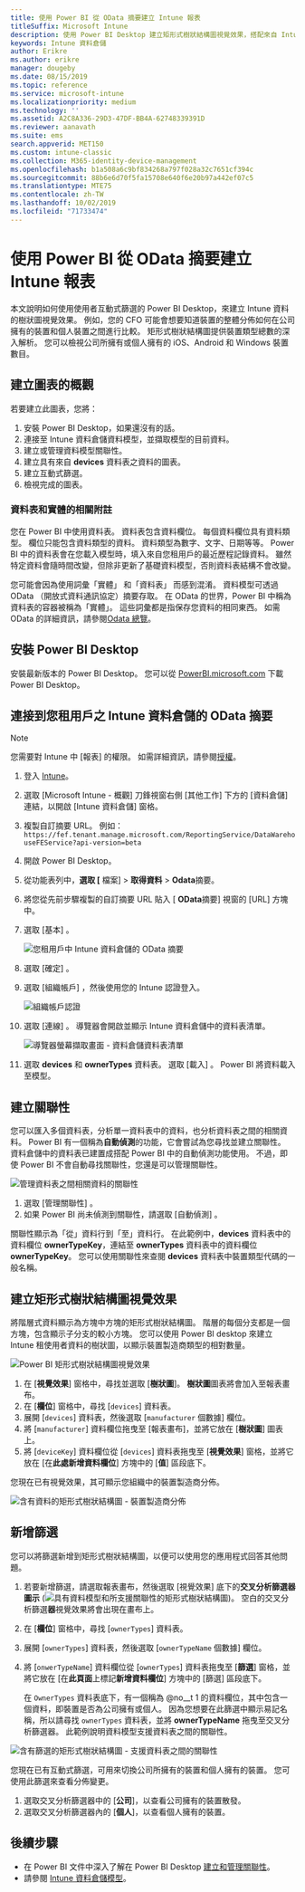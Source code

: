 ```yaml
---
title: 使用 Power BI 從 OData 摘要建立 Intune 報表
titleSuffix: Microsoft Intune
description: 使用 Power BI Desktop 建立矩形式樹狀結構圖視覺效果，搭配來自 Intune 資料倉儲 API 的互動式篩選。
keywords: Intune 資料倉儲
author: Erikre
ms.author: erikre
manager: dougeby
ms.date: 08/15/2019
ms.topic: reference
ms.service: microsoft-intune
ms.localizationpriority: medium
ms.technology: ''
ms.assetid: A2C8A336-29D3-47DF-BB4A-62748339391D
ms.reviewer: aanavath
ms.suite: ems
search.appverid: MET150
ms.custom: intune-classic
ms.collection: M365-identity-device-management
ms.openlocfilehash: b1a508a6c9bf834268a797f028a32c7651cf394c
ms.sourcegitcommit: 88b6e6d70f5fa15708e640f6e20b97a442ef07c5
ms.translationtype: MTE75
ms.contentlocale: zh-TW
ms.lasthandoff: 10/02/2019
ms.locfileid: "71733474"
---
```

# <a name="create-an-intune-report-from-the-odata-feed-with-power-bi"></a>使用 Power BI 從 OData 摘要建立 Intune 報表

本文說明如何使用使用者互動式篩選的 Power BI Desktop，來建立 Intune 資料的樹狀圖視覺效果。 例如，您的 CFO 可能會想要知道裝置的整體分佈如何在公司擁有的裝置和個人裝置之間進行比較。 矩形式樹狀結構圖提供裝置類型總數的深入解析。 您可以檢視公司所擁有或個人擁有的 iOS、Android 和 Windows 裝置數目。

## <a name="overview-of-creating-the-chart"></a>建立圖表的概觀

若要建立此圖表，您將：
1. 安裝 Power BI Desktop，如果還沒有的話。
2. 連接至 Intune 資料倉儲資料模型，並擷取模型的目前資料。
3. 建立或管理資料模型關聯性。
4. 建立具有來自 **devices** 資料表之資料的圖表。
5. 建立互動式篩選。
6. 檢視完成的圖表。

### <a name="a-note-about-tables-and-entities"></a>資料表和實體的相關附註

您在 Power BI 中使用資料表。 資料表包含資料欄位。 每個資料欄位具有資料類型。 欄位只能包含資料類型的資料。 資料類型為數字、文字、日期等等。 Power BI 中的資料表會在您載入模型時，填入來自您租用戶的最近歷程記錄資料。 雖然特定資料會隨時間改變，但除非更新了基礎資料模型，否則資料表結構不會改變。

您可能會因為使用詞彙「實體」  和「資料表」  而感到混淆。 資料模型可透過 OData （開放式資料通訊協定）摘要存取。 在 OData 的世界，Power BI 中稱為資料表的容器被稱為「實體」。 這些詞彙都是指保存您資料的相同東西。 如需 OData 的詳細資訊，請參閱[Odata 總覽](/odata/overview)。

## <a name="install-power-bi-desktop"></a>安裝 Power BI Desktop

安裝最新版本的 Power BI Desktop。 您可以從 [PowerBI.microsoft.com](https://powerbi.microsoft.com/desktop) 下載 Power BI Desktop。

## <a name="connect-to-the-odata-feed-for-the-intune-data-warehouse-for-your-tenant"></a>連接到您租用戶之 Intune 資料倉儲的 OData 摘要

> [!Note]  
> 您需要對 Intune 中 [報表]  的權限。 如需詳細資訊，請參閱[授權](../reports-api-url.md)。

1. 登入 [Intune](https://go.microsoft.com/fwlink/?linkid=2090973)。
2. 選取 [Microsoft Intune - 概觀]  刀鋒視窗右側 [其他工作]  下方的 [資料倉儲] 連結，以開啟 [Intune 資料倉儲]  窗格。
3. 複製自訂摘要 URL。 例如：`https://fef.tenant.manage.microsoft.com/ReportingService/DataWarehouseFEService?api-version=beta`
4. 開啟 Power BI Desktop。
5. 從功能表列中，**選取 [** 檔案]  > **取得資料** > **Odata**摘要。
6. 將您從先前步驟複製的自訂摘要 URL 貼入 [ **OData**摘要] 視窗的 [URL] 方塊中。
7. 選取 [基本]  。

    ![您租用戶中 Intune 資料倉儲的 OData 摘要](./media/reports-proc-create-with-odata/reports-create-01-odatafeed.png)

8. 選取 [確定]  。
9. 選取 [組織帳戶]  ，然後使用您的 Intune 認證登入。

    ![組織帳戶認證](./media/reports-proc-create-with-odata/reports-create-02-org-account.png)

10. 選取 [連線]  。 導覽器會開啟並顯示 Intune 資料倉儲中的資料表清單。

    ![導覽器螢幕擷取畫面 - 資料倉儲資料表清單](./media/reports-proc-create-with-odata/reports-create-02-loadentities.png)

11. 選取 **devices** 和 **ownerTypes** 資料表。  選取 [載入]  。 Power BI 將資料載入至模型。

## <a name="create-a-relationship"></a>建立關聯性

您可以匯入多個資料表，分析單一資料表中的資料，也分析資料表之間的相關資料。 Power BI 有一個稱為**自動偵測**的功能，它會嘗試為您尋找並建立關聯性。 資料倉儲中的資料表已建置成搭配 Power BI 中的自動偵測功能使用。 不過，即使 Power BI 不會自動尋找關聯性，您還是可以管理關聯性。

![管理資料表之間相關資料的關聯性](./media/reports-proc-create-with-odata/reports-create-03-managerelationships.png)

1. 選取 [管理關聯性]  。
2. 如果 Power BI 尚未偵測到關聯性，請選取 [自動偵測]  。

關聯性顯示為「從」資料行到「至」資料行。 在此範例中，**devices** 資料表中的資料欄位 **ownerTypeKey**，連結至 **ownerTypes** 資料表中的資料欄位 **ownerTypeKey**。 您可以使用關聯性來查閱 **devices** 資料表中裝置類型代碼的一般名稱。

## <a name="create-a-treemap-visualization"></a>建立矩形式樹狀結構圖視覺效果

將階層式資料顯示為方塊中方塊的矩形式樹狀結構圖。 階層的每個分支都是一個方塊，包含顯示子分支的較小方塊。 您可以使用 Power BI desktop 來建立 Intune 租使用者資料的樹狀圖，以顯示裝置製造商類型的相對數量。

![Power BI 矩形式樹狀結構圖視覺效果](./media/reports-proc-create-with-odata/reports-create-03-treemap.png)

1. 在 [**視覺效果**] 窗格中，尋找並選取 [**樹狀圖**]。 **樹狀圖**圖表將會加入至報表畫布。
2. 在 [**欄位**] 窗格中，尋找 [`devices`] 資料表。
3. 展開 [`devices`] 資料表，然後選取 [`manufacturer` 個數據] 欄位。
4. 將 [`manufacturer`] 資料欄位拖曳至 [報表畫布]，並將它放在 [**樹狀圖**] 圖表上。
5. 將 [`deviceKey`] 資料欄位從 [`devices`] 資料表拖曳至 [**視覺效果**] 窗格，並將它放在 [在**此處新增資料欄位**] 方塊中的 [**值**] 區段底下。  

您現在已有視覺效果，其可顯示您組織中的裝置製造商分佈。

![含有資料的矩形式樹狀結構圖 - 裝置製造商分佈](./media/reports-proc-create-with-odata/reports-create-06-treemapwdata.png)

## <a name="add-a-filter"></a>新增篩選

您可以將篩選新增到矩形式樹狀結構圖，以便可以使用您的應用程式回答其他問題。

1. 若要新增篩選，請選取報表畫布，然後選取 [視覺效果]  底下的**交叉分析篩選器圖示** (![具有資料模型和所支援關聯性的矩形式樹狀結構圖](./media/reports-proc-create-with-odata/reports-create-slicer.png))。 空白的交叉分析篩選**器**視覺效果將會出現在畫布上。
2. 在 [**欄位**] 窗格中，尋找 [`ownerTypes`] 資料表。
3. 展開 [`ownerTypes`] 資料表，然後選取 [`ownerTypeName` 個數據] 欄位。
4. 將 [`onwerTypeName`] 資料欄位從 [`ownerTypes`] 資料表拖曳至 [**篩選**] 窗格，並將它放在 [在**此頁面**上標記**新增資料欄位**] 方塊中的 [篩選] 區段底下。  

   在 `OwnerTypes` 資料表底下，有一個稱為 @no__t 1 的資料欄位，其中包含一個資料，即裝置是否為公司擁有或個人。 因為您想要在此篩選中顯示易記名稱，所以請尋找 `ownerTypes` 資料表，並將 **ownerTypeName** 拖曳至交叉分析篩選器。 此範例說明資料模型支援資料表之間的關聯性。

![含有篩選的矩形式樹狀結構圖 - 支援資料表之間的關聯性](./media/reports-proc-create-with-odata/reports-create-08_ownertype.png)

您現在已有互動式篩選，可用來切換公司所擁有的裝置和個人擁有的裝置。 您可使用此篩選來查看分佈變更。

1. 選取交叉分析篩選器中的 [**公司**]，以查看公司擁有的裝置散發。
2. 選取交叉分析篩選器內的 [**個人**]，以查看個人擁有的裝置。

## <a name="next-steps"></a>後續步驟

- 在 Power BI 文件中深入了解在 Power BI Desktop [建立和管理關聯性](https://powerbi.microsoft.com/documentation/powerbi-desktop-create-and-manage-relationships/)。
- 請參閱 [Intune 資料倉儲模型](reports-ref-data-model.md)。
